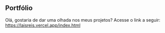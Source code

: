 ## Portfólio 

Olá, gostaria de dar uma olhada nos meus projetos? Acesse o link a seguir: https://laisreis.vercel.app/index.html

